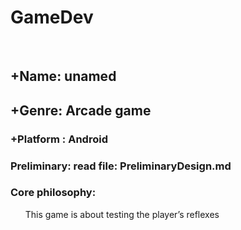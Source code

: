 <h1> GameDev </h1>
<br>
<h2> +Name: unamed </h2>
<h2> +Genre: Arcade game</h2>
<h3> +Platform : Android </h3>
<h3> Preliminary: read file: PreliminaryDesign.md </h3>
<h3> Core philosophy:</h3>
<ul> This game is about testing the player’s reflexes </ul>
